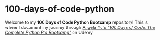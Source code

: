 # 100-days-of-code-python
Welcome to my **100 Days of Code Python Bootcamp** repository! This is where I document my journey through [Angela Yu's *"100 Days of Code: The Complete Python Pro Bootcamp"*](https://www.udemy.com/course/100-days-of-code/) on Udemy
